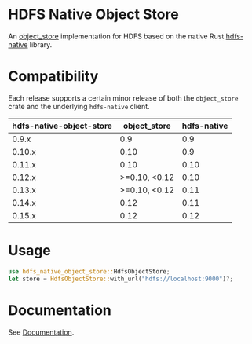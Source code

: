 # HDFS Native Object Store
An [object_store](https://docs.rs/object_store/latest/object_store/) implementation for HDFS based on the native Rust [hdfs-native](https://github.com/Kimahriman/hdfs-native) library.

# Compatibility
Each release supports a certain minor release of both the `object_store` crate and the underlying `hdfs-native` client.

|hdfs-native-object-store|object_store|hdfs-native|
|---|---|---|
|0.9.x|0.9|0.9|
|0.10.x|0.10|0.9|
|0.11.x|0.10|0.10|
|0.12.x|>=0.10, <0.12|0.10|
|0.13.x|>=0.10, <0.12|0.11|
|0.14.x|0.12|0.11|
|0.15.x|0.12|0.12|

# Usage
```rust
use hdfs_native_object_store::HdfsObjectStore;
let store = HdfsObjectStore::with_url("hdfs://localhost:9000")?;
```

# Documentation
See [Documentation](https://docs.rs/hdfs-native-object-store).
